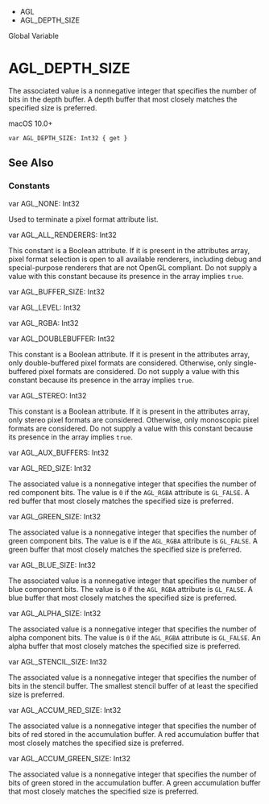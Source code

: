 

- AGL
-  AGL_DEPTH_SIZE 

Global Variable

# AGL_DEPTH_SIZE

The associated value is a nonnegative integer that specifies the number of bits in the depth buffer. A depth buffer that most closely matches the specified size is preferred.

macOS 10.0+

``` source
var AGL_DEPTH_SIZE: Int32 { get }
```

## See Also

### Constants

var AGL_NONE: Int32

Used to terminate a pixel format attribute list.

var AGL_ALL_RENDERERS: Int32

This constant is a Boolean attribute. If it is present in the attributes array, pixel format selection is open to all available renderers, including debug and special-purpose renderers that are not OpenGL compliant. Do not supply a value with this constant because its presence in the array implies `true`.

var AGL_BUFFER_SIZE: Int32

var AGL_LEVEL: Int32

var AGL_RGBA: Int32

var AGL_DOUBLEBUFFER: Int32

This constant is a Boolean attribute. If it is present in the attributes array, only double-buffered pixel formats are considered. Otherwise, only single-buffered pixel formats are considered. Do not supply a value with this constant because its presence in the array implies `true`.

var AGL_STEREO: Int32

This constant is a Boolean attribute. If it is present in the attributes array, only stereo pixel formats are considered. Otherwise, only monoscopic pixel formats are considered. Do not supply a value with this constant because its presence in the array implies `true`.

var AGL_AUX_BUFFERS: Int32

var AGL_RED_SIZE: Int32

The associated value is a nonnegative integer that specifies the number of red component bits. The value is `0` if the `AGL_RGBA` attribute is `GL_FALSE`. A red buffer that most closely matches the specified size is preferred.

var AGL_GREEN_SIZE: Int32

The associated value is a nonnegative integer that specifies the number of green component bits. The value is `0` if the `AGL_RGBA` attribute is `GL_FALSE`. A green buffer that most closely matches the specified size is preferred.

var AGL_BLUE_SIZE: Int32

The associated value is a nonnegative integer that specifies the number of blue component bits. The value is `0` if the `AGL_RGBA` attribute is `GL_FALSE`. A blue buffer that most closely matches the specified size is preferred.

var AGL_ALPHA_SIZE: Int32

The associated value is a nonnegative integer that specifies the number of alpha component bits. The value is `0` if the `AGL_RGBA` attribute is `GL_FALSE`. An alpha buffer that most closely matches the specified size is preferred.

var AGL_STENCIL_SIZE: Int32

The associated value is a nonnegative integer that specifies the number of bits in the stencil buffer. The smallest stencil buffer of at least the specified size is preferred.

var AGL_ACCUM_RED_SIZE: Int32

The associated value is a nonnegative integer that specifies the number of bits of red stored in the accumulation buffer. A red accumulation buffer that most closely matches the specified size is preferred.

var AGL_ACCUM_GREEN_SIZE: Int32

The associated value is a nonnegative integer that specifies the number of bits of green stored in the accumulation buffer. A green accumulation buffer that most closely matches the specified size is preferred.

